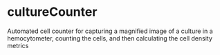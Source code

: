 # cultureCounter
Automated cell counter for capturing a magnified image of a culture in a hemocytometer, counting the cells, and then calculating the cell density metrics
